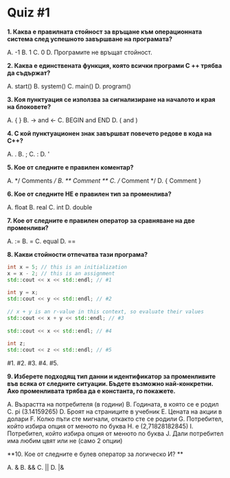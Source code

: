 # Quiz #1 

**1.  Каква е правилната стойност за връщане към операционната система след успешното завършване на програмата?**

A. -1 
B. 1 
C. 0 
D. Програмите не връщат стойност.

**2. Каква е единствената функция, която всички програми C ++ трябва да съдържат?**

A. start()
B. system() 
C. main() 
D. program()

**3. Коя пунктуация се използва за сигнализиране на началото и края на блоковете?**

A. { } 
B. -> and <- 
C. BEGIN and END 
D. ( and ) 

**4. С кой пунктуационен знак завършват повечето редове в кода на C++?**

A. . 
B. ; 
C. : 
D. ' 

**5. Кое от следните е правилен коментар?**

A. */ Comments */
B. ** Comment **
C. /* Comment */
D. { Comment }

**6. Кое от следните НЕ е правилен тип за променлива?**

A. float
B. real
C. int
D. double

**7. Кое от следните е правилен оператор за сравняване на две променливи?**

A. :=
B. =
C. equal
D. ==

**8. Какви стойности отпечатва тази програма?**
```c++
int x = 5; // this is an initialization
x = x - 2; // this is an assignment
std::cout << x << std::endl; // #1
 
int y = x;
std::cout << y << std::endl; // #2
 
// x + y is an r-value in this context, so evaluate their values
std::cout << x + y << std::endl; // #3
 
std::cout << x << std::endl; // #4
 
int z;
std::cout << z << std::endl; // #5
```
#1.
#2.
#3.
#4.
#5.

**9. Изберете подходящ тип данни и идентификатор за променливите във всяка от следните ситуации. Бъдете възможно най-конкретни. Ако променливата трябва да е константа, го покажете.**

A. Възрастта на потребителя (в години)
B. Годината, в която се е родил
C. pi (3.14159265)
D. Броят на страниците в учебник
E. Цената на акции в долари 
F. Колко пъти сте мигнали, откакто сте се родили
G. Потребител, който избира опция от менюто по буква
H. е (2,71828182845)
I. Потребител, който избира опция от менюто по буква
J. Дали потребител има любим цвят или не (само 2 опции)

**10. Кое от следните е булев оператор за логическo И? **

A. &
B. &&
C. ||
D. |&
